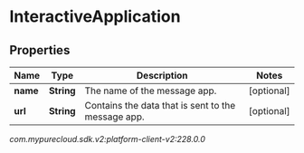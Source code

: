 # InteractiveApplication


## Properties

| Name | Type | Description | Notes |
| ------------ | ------------- | ------------- | ------------- |
| **name** | **String** | The name of the message app. |  [optional] |
| **url** | **String** | Contains the data that is sent to the message app. |  [optional] |




_com.mypurecloud.sdk.v2:platform-client-v2:228.0.0_
